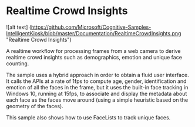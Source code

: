 # Realtime Crowd Insights

![alt text] (https://github.com/Microsoft/Cognitive-Samples-IntelligentKiosk/blob/master/Documentation/RealtimeCrowdInsights.png "Realtime Crowd Insights")

A realtime workflow for processing frames from a web camera to derive realtime crowd insights such as demographics, emotion and unique face counting. 

The sample uses a hybrid approach in order to obtain a fluid user interface. It calls the APIs at a rate of 1fps to compute age, gender, identification and emotion of all the faces in the frame, but it uses the built-in face tracking in Windows 10, running at 15fps, to associate and display the metadata about each face as the faces move around (using a simple heuristic based on the geometry of the faces).

This sample also shows how to use FaceLists to track unique faces.
